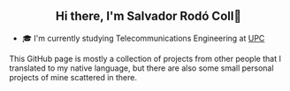 <h2 align="center">Hi there, I'm Salvador Rodó Coll👋 </h2>

- 🎓 I'm currently studying Telecommunications Engineering at [UPC](https://upc.edu)


This GitHub page is mostly a collection of projects from other people that I translated to my native language, but there are also some small personal projects of mine scattered in there.

<!--
**Seifer23/Seifer23** is a ✨ _special_ ✨ repository because its `README.md` (this file) appears on your GitHub profile.
Here are some ideas to get you started:

- 🔭 I’m currently working on ...
- 🌱 I’m currently learning ...
- 👯 I’m looking to collaborate on ...
- 🤔 I’m looking for help with ...
- 💬 Ask me about ...
- 📫 How to reach me: ...
- 😄 Pronouns: ...
- ⚡ Fun fact: ...
-->
